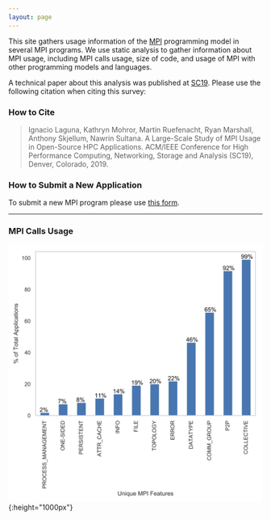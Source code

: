 ```yaml
---
layout: page
---
```


This site gathers usage information of the [MPI](https://www.mpi-forum.org/) programming model in several MPI programs.
We use static analysis to gather information about MPI usage, including MPI calls usage, size of code, and usage of MPI with other programming models and languages. 

A technical paper about this analysis was published at [SC19](https://sc19.supercomputing.org/). Please use the following citation when citing this survey:

### How to Cite
> Ignacio Laguna, Kathryn Mohror, Martin Ruefenacht, Ryan Marshall, Anthony Skjellum, Nawrin Sultana. A Large-Scale Study of MPI Usage in Open-Source HPC Applications. ACM/IEEE Conference for High Performance Computing, Networking, Storage and Analysis (SC19), Denver, Colorado, 2019.

### How to Submit a New Application

To submit a new MPI program please use [this form](/submit).

---

### MPI Calls Usage

![Feature set usage by application percentage](/app_percentage.png){:height="1000px"}
